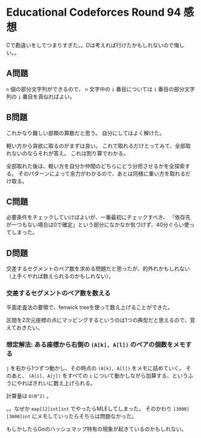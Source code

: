 # Educational Codeforces Round 94 感想

Cで勘違いをしてつまりすぎた。。Dは考えれば行けたかもしれないので悔しい。。

## A問題

`n` 個の部分文字列ができるので、 `n` 文字中の `i` 番目については `i` 番目の部分文字列の `i` 番目を真似ればよい。

## B問題

これかなり難しい部類の算数だと思う。
自分にしてはよく解けた。

軽い方から貪欲に取るのがまずは良い。
これで取れるだけとってみて、全部取れないのならそれが答え。
これは割り算でわかる。

全部取れた後は、軽い方を自分か仲間のどちらにどう分担させるかを全探索する。
そのパターンによって余力がわかるので、あとは同様に重い方を取れるだけ取る。

## C問題

必要条件をチェックしていけばよいが、一番最初にチェックすべき、
「依存先が一つもない場合は0で確定」という部分になかなか気づけず、40分ぐらい使ってしまった。

## D問題

交差するセグメントのペア数を求める問題だと思ったが、的外れかもしれない（上手くやれば数えられるのかもしれない）。

### 交差するセグメントのペア数を数える

平面走査法の要領で、fenwick treeを使って数え上げることができた。

区間を2次元座標の点にマッピングするというのは1つの典型だと思えるので、覚えておきたい。

### 想定解法: ある座標から右側の `(A[k], A[l])` のペアの個数をメモする

`j` を右から1つずつ動かし、その時点の `(A[k], A[l])` をメモに詰めていく。
そのあと、 `(A[i], A[j])` をすべての `i` について動かしながら加算する、というふうにやればきれいに数え上げられる。

計算量は `O(N^2)` 。

。。なぜか `map[[2]int]int` でやったらMLEしてしまった。
そのかわり `[3000][3000]int` にメモしていったらそちらは問題なかった。

もしかしたらGoのハッシュマップ特有の現象が起きているのかもしれない。

